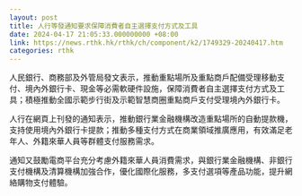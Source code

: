```yaml
---
layout: post
title: 人行等發通知要求保障消費者自主選擇支付方式及工具
date: 2024-04-17 21:05:33.000000000 +08:00
link: https://news.rthk.hk/rthk/ch/component/k2/1749329-20240417.htm
categories: rthk
---
```


人民銀行、商務部及外管局發文表示，推動重點場所及重點商戶配備受理移動支付、境內外銀行卡、現金等必需軟硬件設施，保障消費者自主選擇支付方式及工具；積極推動全國示範步行街及示範智慧商圈重點商戶支付受理境內外銀行卡。

人行在網頁上刊發的通知表示，推動銀行業金融機構改造重點場所的自動提款機，支持使用境內外銀行卡提款；推動多種支付方式在商業領域推廣應用，有效滿足老年人、外籍來華人員等群體支付服務需求。

通知又鼓勵電商平台充分考慮外籍來華人員消費需求，與銀行業金融機構、非銀行支付機構及清算機構加強合作，優化國際化服務，多支付選項等產品功能，提升網絡購物支付體驗。
